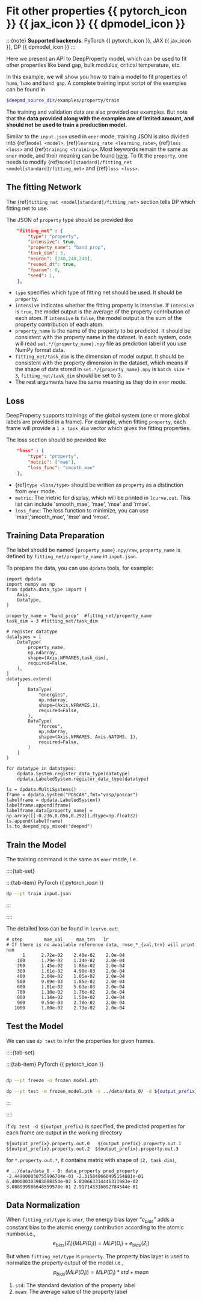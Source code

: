 # Fit other properties {{ pytorch_icon }} {{ jax_icon }} {{ dpmodel_icon }}

:::{note}
**Supported backends**: PyTorch {{ pytorch_icon }}, JAX {{ jax_icon }}, DP {{ dpmodel_icon }}
:::

Here we present an API to DeepProperty model, which can be used to fit other properties like band gap, bulk modulus, critical temperature, etc.

In this example, we will show you how to train a model to fit properties of `humo`, `lumo` and `band gap`. A complete training input script of the examples can be found in

```bash
$deepmd_source_dir/examples/property/train
```

The training and validation data are also provided our examples. But note that **the data provided along with the examples are of limited amount, and should not be used to train a production model.**

Similar to the `input.json` used in `ener` mode, training JSON is also divided into {ref}`model <model>`, {ref}`learning_rate <learning_rate>`, {ref}`loss <loss>` and {ref}`training <training>`. Most keywords remain the same as `ener` mode, and their meaning can be found [here](train-se-atten.md). To fit the `property`, one needs to modify {ref}`model[standard]/fitting_net <model[standard]/fitting_net>` and {ref}`loss <loss>`.

## The fitting Network

The {ref}`fitting_net <model[standard]/fitting_net>` section tells DP which fitting net to use.

The JSON of `property` type should be provided like

```json
	"fitting_net" : {
		"type": "property",
        "intensive": true,
        "property_name": "band_prop",
        "task_dim": 3,
		"neuron": [240,240,240],
		"resnet_dt": true,
		"fparam": 0,
		"seed": 1,
	},
```

- `type` specifies which type of fitting net should be used. It should be `property`.
- `intensive` indicates whether the fitting property is intensive. If `intensive` is `true`, the model output is the average of the property contribution of each atom. If `intensive` is `false`, the model output is the sum of the property contribution of each atom.
- `property_name` is the name of the property to be predicted. It should be consistent with the property name in the dataset. In each system, code will read `set.*/{property_name}.npy` file as prediction label if you use NumPy format data.
- `fitting_net/task_dim` is the dimension of model output. It should be consistent with the property dimension in the dataset, which means if the shape of data stored in `set.*/{property_name}.npy` is `batch size * 3`, `fitting_net/task_dim` should be set to 3.
- The rest arguments have the same meaning as they do in `ener` mode.

## Loss

DeepProperty supports trainings of the global system (one or more global labels are provided in a frame). For example, when fitting `property`, each frame will provide a `1 x task_dim` vector which gives the fitting properties.

The loss section should be provided like

```json
	"loss" : {
		"type": "property",
        "metric": ["mae"],
        "loss_func": "smooth_mae"
	},
```

- {ref}`type <loss/type>` should be written as `property` as a distinction from `ener` mode.
- `metric`: The metric for display, which will be printed in `lcurve.out`. This list can include 'smooth_mae', 'mae', 'mse' and 'rmse'.
- `loss_func`: The loss function to minimize, you can use 'mae','smooth_mae', 'mse' and 'rmse'.

## Training Data Preparation

The label should be named `{property_name}.npy/raw`, `property_name` is defined by `fitting_net/property_name` in `input.json`.

To prepare the data, you can use `dpdata` tools, for example:

```
import dpdata
import numpy as np
from dpdata.data_type import (
    Axis,
    DataType,
)

property_name = "band_prop"  #fittng_net/property_name
task_dim = 3 #fitting_net/task_dim

# register datatype
datatypes = [
    DataType(
        property_name,
        np.ndarray,
        shape=(Axis.NFRAMES,task_dim),
        required=False,
    ),
]
datatypes.extend(
    [
        DataType(
            "energies",
            np.ndarray,
            shape=(Axis.NFRAMES,1),
            required=False,
        ),
        DataType(
            "forces",
            np.ndarray,
            shape=(Axis.NFRAMES, Axis.NATOMS, 1),
            required=False,
        )
    ]
)

for datatype in datatypes:
    dpdata.System.register_data_type(datatype)
    dpdata.LabeledSystem.register_data_type(datatype)

ls = dpdata.MultiSystems()
frame = dpdata.System("POSCAR",fmt="vasp/poscar")
labelframe = dpdata.LabeledSystem()
labelframe.append(frame)
labelframe.data[property_name] = np.array([[-0.236,0.056,0.292]],dtype=np.float32)
ls.append(labelframe)
ls.to_deepmd_npy_mixed("deepmd")
```

## Train the Model

The training command is the same as `ener` mode, i.e.

::::{tab-set}

:::{tab-item} PyTorch {{ pytorch_icon }}

```bash
dp --pt train input.json
```

:::

::::

The detailed loss can be found in `lcurve.out`:

```
# step        mae_val     mae_trn   lr
# If there is no available reference data, rmse_*_{val,trn} will print nan
      1      2.72e-02    2.40e-02    2.0e-04
    100      1.79e-02    1.34e-02    2.0e-04
    200      1.45e-02    1.86e-02    2.0e-04
    300      1.61e-02    4.90e-03    2.0e-04
    400      2.04e-02    1.05e-02    2.0e-04
    500      9.09e-03    1.85e-02    2.0e-04
    600      1.01e-02    5.63e-03    2.0e-04
    700      1.10e-02    1.76e-02    2.0e-04
    800      1.14e-02    1.50e-02    2.0e-04
    900      9.54e-03    2.70e-02    2.0e-04
   1000      1.00e-02    2.73e-02    2.0e-04
```

## Test the Model

We can use `dp test` to infer the properties for given frames.

::::{tab-set}

:::{tab-item} PyTorch {{ pytorch_icon }}

```bash

dp --pt freeze -o frozen_model.pth

dp --pt test -m frozen_model.pth -s ../data/data_0/ -d ${output_prefix} -n 100
```

:::

::::

if `dp test -d ${output_prefix}` is specified, the predicted properties for each frame are output in the working directory

```
${output_prefix}.property.out.0   ${output_prefix}.property.out.1  ${output_prefix}.property.out.2  ${output_prefix}.property.out.3
```

for `*.property.out.*`, it contains matrix with shape of `(2, task_dim)`,

```
# ../data/data_0 - 0: data_property pred_property
-2.449000030755996704e-01 -2.315840660495154801e-01
6.400000303983688354e-02 5.810663314446311983e-02
3.088999986648559570e-01 2.917143316092784544e-01
```

## Data Normalization

When `fitting_net/type` is `ener`, the energy bias layer “$e_{bias}$” adds a constant bias to the atomic energy contribution according to the atomic number.i.e.,
$$e_{bias} (Z_i) (MLP(D_i))= MLP(D_i) + e_{bias} (Z_i)$$

But when `fitting_net/type` is `property`. The property bias layer is used to normalize the property output of the model.i.e.,
$$p_{bias} (MLP(D_i))= MLP(D_i) * std+ mean$$

1. `std`: The standard deviation of the property label
2. `mean`: The average value of the property label
